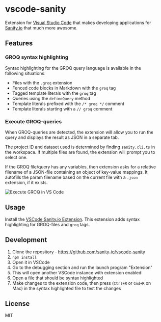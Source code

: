 # vscode-sanity

Extension for [Visual Studio Code](https://code.visualstudio.com/) that makes developing applications for [Sanity.io](https://www.sanity.io/) that much more awesome.

## Features

### GROQ syntax highlighting

Syntax highlighting for the GROQ query language is available in the following situations:

- Files with the `.groq` extension
- Fenced code blocks in Markdown with the `groq` tag
- Tagged template literals with the `groq` tag
- Queries using the `defineQuery` method
- Template literals prefixed with the `/* groq */` comment
- Template literals starting with a `// groq` comment

### Execute GROQ-queries

When GROQ-queries are detected, the extension will allow you to run the query and displays the result as JSON in a separate tab.

The project ID and dataset used is determined by finding `sanity.cli.ts` in the workspace. If multiple files are found, the extension will prompt you to select one.

If the GROQ file/query has any variables, then extension asks for a relative filename of a JSON-file containing an object of key-value mappings. It autofills the param filename based on the current file with a `.json` extension, if it exists.

![Execute GROQ in VS Code](https://raw.githubusercontent.com/sanity-io/vscode-sanity/main/screenshots/previewofquery.png)

## Usage

Install the [VSCode Sanity.io Extension](https://marketplace.visualstudio.com/items?itemName=sanity-io.vscode-sanity). This extension adds syntax highlighting for GROQ-files and `groq` tags.

## Development

1.  Clone the repository - https://github.com/sanity-io/vscode-sanity
2.  `npm install`
3.  Open it in VSCode
4.  Go to the debugging section and run the launch program "Extension"
5.  This will open another VSCode instance with extension enabled
6.  Open a file that should be syntax highlighted
7.  Make changes to the extension code, then press (`Ctrl+R` or `Cmd+R` on Mac) in the syntax highlighted file to test the changes

## License

MIT
